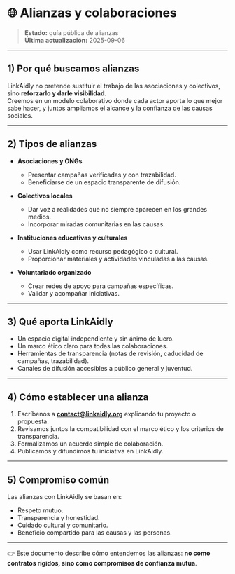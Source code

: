 


# 🌐 Alianzas y colaboraciones

> **Estado:** guía pública de alianzas  
> **Última actualización:** 2025-09-06

---

## 1) Por qué buscamos alianzas

LinkAidly no pretende sustituir el trabajo de las asociaciones y colectivos, sino **reforzarlo y darle visibilidad**.  
Creemos en un modelo colaborativo donde cada actor aporta lo que mejor sabe hacer, y juntos ampliamos el alcance y la confianza de las causas sociales.

---

## 2) Tipos de alianzas

- **Asociaciones y ONGs**  
  - Presentar campañas verificadas y con trazabilidad.  
  - Beneficiarse de un espacio transparente de difusión.  

- **Colectivos locales**  
  - Dar voz a realidades que no siempre aparecen en los grandes medios.  
  - Incorporar miradas comunitarias en las causas.  

- **Instituciones educativas y culturales**  
  - Usar LinkAidly como recurso pedagógico o cultural.  
  - Proporcionar materiales y actividades vinculadas a las causas.  

- **Voluntariado organizado**  
  - Crear redes de apoyo para campañas específicas.  
  - Validar y acompañar iniciativas.  

---

## 3) Qué aporta LinkAidly

- Un espacio digital independiente y sin ánimo de lucro.  
- Un marco ético claro para todas las colaboraciones.  
- Herramientas de transparencia (notas de revisión, caducidad de campañas, trazabilidad).  
- Canales de difusión accesibles a público general y juventud.  

---

## 4) Cómo establecer una alianza

1. Escríbenos a **contact@linkaidly.org** explicando tu proyecto o propuesta.  
2. Revisamos juntos la compatibilidad con el marco ético y los criterios de transparencia.  
3. Formalizamos un acuerdo simple de colaboración.  
4. Publicamos y difundimos tu iniciativa en LinkAidly.  

---

## 5) Compromiso común

Las alianzas con LinkAidly se basan en:  
- Respeto mutuo.  
- Transparencia y honestidad.  
- Cuidado cultural y comunitario.  
- Beneficio compartido para las causas y las personas.  

---

👉 Este documento describe cómo entendemos las alianzas: **no como contratos rígidos, sino como compromisos de confianza mutua**.